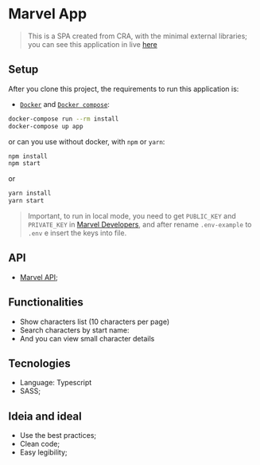 # Marvel App

> This is a SPA created from CRA, with the minimal external libraries; you can see this application in live [here](https://marvel-app-725314.netlify.app)

## Setup

After you clone this project, the requirements to run this application is:

- [`Docker`](https://docs.docker.com/engine/install/ubuntu/) and [`Docker compose`](https://docs.docker.com/compose/install/):

```sh
docker-compose run --rm install
docker-compose up app
```

or can you use without docker, with `npm` or `yarn`:

```sh
npm install
npm start
```

or

```sh
yarn install
yarn start
```

> Important, to run in local mode, you need to get `PUBLIC_KEY` and `PRIVATE_KEY` in [Marvel Developers](https://www.marvel.com/signin?referer=https%3A%2F%2Fdeveloper.marvel.com%2Faccount),  and after rename `.env-example` to `.env` e insert the keys into file.

## API

- [Marvel API](https://developer.marvel.com/);

## Functionalities

- Show characters list (10 characters per page)
- Search characters by start name:
- And you can view small character details

## Tecnologies

- Language: Typescript
- SASS;

## Ideia and ideal

- Use the best practices;
- Clean code;
- Easy legibility;
